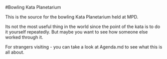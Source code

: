 #Bowling Kata Planetarium

This is the source for the bowling Kata Planetarium held at MPD.

Its not the most useful thing in the world since the point of the kata is to do it yourself repeatedly.  But maybe you want to see how someone else worked through it.

For strangers visiting - you can take a look at Agenda.md to see what this is all about. 
